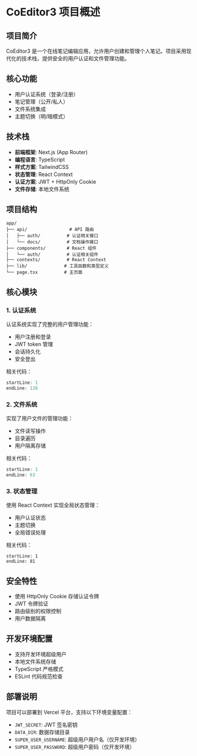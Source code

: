 # CoEditor3 项目概述

## 项目简介
CoEditor3 是一个在线笔记编辑应用，允许用户创建和管理个人笔记。项目采用现代化的技术栈，提供安全的用户认证和文件管理功能。

## 核心功能
- 用户认证系统（登录/注册）
- 笔记管理（公开/私人）
- 文件系统集成
- 主题切换（明/暗模式）

## 技术栈
- **前端框架**: Next.js (App Router)
- **编程语言**: TypeScript
- **样式方案**: TailwindCSS
- **状态管理**: React Context
- **认证方案**: JWT + HttpOnly Cookie
- **文件存储**: 本地文件系统

## 项目结构
```
app/
├── api/                # API 路由
│   ├── auth/          # 认证相关接口
│   └── docs/          # 文档操作接口
├── components/        # React 组件
│   └── auth/          # 认证相关组件
├── contexts/          # React Context
├── lib/              # 工具函数和类型定义
└── page.tsx          # 主页面
```

## 核心模块

### 1. 认证系统
认证系统实现了完整的用户管理功能：
- 用户注册和登录
- JWT token 管理
- 会话持久化
- 安全登出

相关代码：
```typescript:app/lib/auth.ts
startLine: 1
endLine: 126
```

### 2. 文件系统
实现了用户文件的管理功能：
- 文件读写操作
- 目录遍历
- 用户隔离存储

相关代码：
```typescript:app/lib/userFiles.ts
startLine: 1
endLine: 63
```

### 3. 状态管理
使用 React Context 实现全局状态管理：
- 用户认证状态
- 主题切换
- 全局错误处理

相关代码：
```typescript:app/contexts/AppContext.tsx
startLine: 1
endLine: 81
```

## 安全特性
- 使用 HttpOnly Cookie 存储认证令牌
- JWT 令牌验证
- 路由级别的权限控制
- 用户数据隔离

## 开发环境配置
- 支持开发环境超级用户
- 本地文件系统存储
- TypeScript 严格模式
- ESLint 代码规范检查

## 部署说明
项目可以部署到 Vercel 平台，支持以下环境变量配置：
- `JWT_SECRET`: JWT 签名密钥
- `DATA_DIR`: 数据存储目录
- `SUPER_USER_USERNAME`: 超级用户用户名（仅开发环境）
- `SUPER_USER_PASSWORD`: 超级用户密码（仅开发环境）